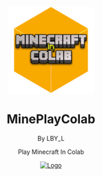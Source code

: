 <p align="center"><a href="https://github.com/LBY-L/MinePlayColab"><img src="https://github.com/LBY-L/MinePlayColab/blob/main/Minecraft_in_colab-removebg-preview.png" alt="Logo" height="200"/></a></p>
<h1 align="center">MinePlayColab</h1>
<p align="center">By LBY_L</p>
<p align="center">Play Minecraft In Colab</p>
<p align="center"><a href="https://colab.research.google.com/github/LBY-L/MinePlayColab/blob/main/MinePlayColab.ipynb"><img src="https://colab.research.google.com/assets/colab-badge.svg" alt="Logo" height="30"/></a></p>
